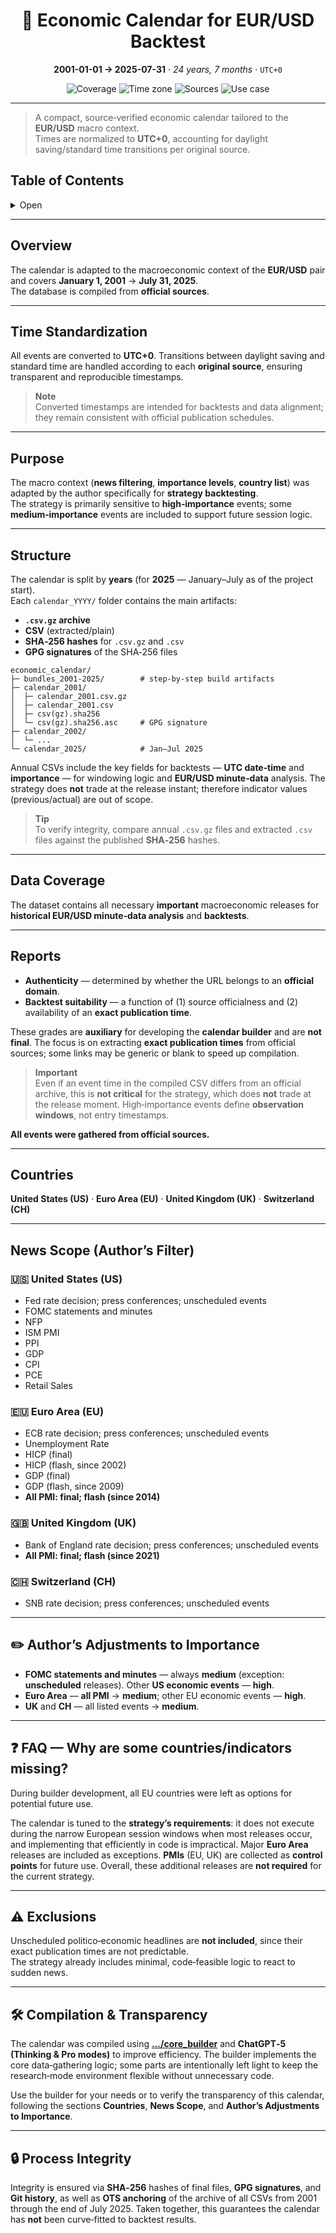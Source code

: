 <h1 align="center">📅 Economic Calendar for EUR/USD Backtest</h1>
<p align="center"><strong>2001-01-01 → 2025-07-31</strong> · <em>24 years, 7 months</em> · <code>UTC+0</code></p>
<p align="center">
  <img alt="Coverage" src="https://img.shields.io/badge/Coverage-2001%E2%80%932025-blue">
  <img alt="Time zone" src="https://img.shields.io/badge/Time%20Zone-UTC%2B0-black">
  <img alt="Sources" src="https://img.shields.io/badge/Sources-Official%20only-brightgreen">
  <img alt="Use case" src="https://img.shields.io/badge/Use%20case-Backtesting-orange">
</p>

---

> A compact, source‑verified economic calendar tailored to the **EUR/USD** macro context.  
> Times are normalized to **UTC+0**, accounting for daylight saving/standard time transitions per original source.

## Table of Contents
<details>
<summary>Open</summary>

- [Overview](#overview)
- [Time Standardization](#time-standardization)
- [Purpose](#purpose)
- [Structure](#structure)
- [Data Coverage](#data-coverage)
- [Reports](#reports)
- [Countries](#countries)
- [News Scope (Author’s Filter)](#news-scope-authors-filter)
  - [United States](#-united-states-us)
  - [Euro Area](#-euro-area-eu)
  - [United Kingdom](#-united-kingdom-uk)
  - [Switzerland](#-switzerland-ch)
- [Author’s Adjustments to Importance](#-authors-adjustments-to-importance)
- [FAQ — Why are some countries/indicators missing?](#-faq--why-are-some-countriesindicators-missing)
- [Exclusions](#-exclusions)
- [Compilation & Transparency](#-compilation--transparency)
- [Process Integrity](#-process-integrity)
</details>

---

## Overview

The calendar is adapted to the macroeconomic context of the **EUR/USD** pair and covers **January 1, 2001** → **July 31, 2025**.  
The database is compiled from **official sources**.

---

## Time Standardization

All events are converted to **UTC+0**. Transitions between daylight saving and standard time are handled according to each **original source**, ensuring transparent and reproducible timestamps.

> **Note**  
> Converted timestamps are intended for backtests and data alignment; they remain consistent with official publication schedules.

---

## Purpose

The macro context (**news filtering**, **importance levels**, **country list**) was adapted by the author specifically for **strategy backtesting**.  
The strategy is primarily sensitive to **high‑importance** events; some **medium‑importance** events are included to support future session logic.

---

## Structure

The calendar is split by **years** (for **2025** — January–July as of the project start).  
Each `calendar_YYYY/` folder contains the main artifacts:

- **`.csv.gz` archive**  
- **CSV** (extracted/plain)  
- **SHA‑256 hashes** for `.csv.gz` and `.csv`  
- **GPG signatures** of the SHA‑256 files

```text
economic_calendar/
├─ bundles_2001-2025/        # step-by-step build artifacts
├─ calendar_2001/
│  ├─ calendar_2001.csv.gz
│  ├─ calendar_2001.csv
│  ├─ csv(gz).sha256
│  └─ csv(gz).sha256.asc     # GPG signature
├─ calendar_2002/
│  └─ ...
└─ calendar_2025/            # Jan–Jul 2025
```

Annual CSVs include the key fields for backtests — **UTC date‑time** and **importance** — for windowing logic and **EUR/USD minute‑data** analysis. The strategy does **not** trade at the release instant; therefore indicator values (previous/actual) are out of scope.

> **Tip**  
> To verify integrity, compare annual `.csv.gz` files and extracted `.csv` files against the published **SHA‑256** hashes.

---

## Data Coverage

The dataset contains all necessary **important** macroeconomic releases for **historical EUR/USD minute‑data analysis** and **backtests**.

---

## Reports

- **Authenticity** — determined by whether the URL belongs to an **official domain**.  
- **Backtest suitability** — a function of (1) source officialness and (2) availability of an **exact publication time**.

These grades are **auxiliary** for developing the **calendar builder** and are **not final**. The focus is on extracting **exact publication times** from official sources; some links may be generic or blank to speed up compilation.

> **Important**  
> Even if an event time in the compiled CSV differs from an official archive, this is **not critical** for the strategy, which does **not** trade at the release moment. High‑importance events define **observation windows**, not entry timestamps.

**All events were gathered from official sources.**

---

## Countries

**United States (US)** · **Euro Area (EU)** · **United Kingdom (UK)** · **Switzerland (CH)**

---

## News Scope (Author’s Filter)

### 🇺🇸 United States (US)

- Fed rate decision; press conferences; unscheduled events  
- FOMC statements and minutes  
- NFP  
- ISM PMI  
- PPI  
- GDP  
- CPI  
- PCE  
- Retail Sales

### 🇪🇺 Euro Area (EU)

- ECB rate decision; press conferences; unscheduled events  
- Unemployment Rate  
- HICP (final)  
- HICP (flash, since 2002)  
- GDP (final)  
- GDP (flash, since 2009)  
- **All PMI: final; flash (since 2014)**

### 🇬🇧 United Kingdom (UK)

- Bank of England rate decision; press conferences; unscheduled events  
- **All PMI: final; flash (since 2021)**

### 🇨🇭 Switzerland (CH)

- SNB rate decision; press conferences; unscheduled events

---

## ✏️ Author’s Adjustments to Importance

- **FOMC statements and minutes** — always **medium** (exception: **unscheduled** releases). Other **US economic events** — **high**.  
- **Euro Area** — **all PMI** → **medium**; other EU economic events — **high**.  
- **UK** and **CH** — all listed events → **medium**.

---

## ❓ FAQ — Why are some countries/indicators missing?

During builder development, all EU countries were left as options for potential future use.

The calendar is tuned to the **strategy’s requirements**: it does not execute during the narrow European session windows when most releases occur, and implementing that efficiently in code is impractical. Major **Euro Area** releases are included as exceptions. **PMIs** (EU, UK) are collected as **control points** for future use. Overall, these additional releases are **not required** for the current strategy.

---

## ⚠️ Exclusions

Unscheduled politico‑economic headlines are **not included**, since their exact publication times are not predictable.  
The strategy already includes minimal, code‑feasible logic to react to sudden news.

---

## 🛠 Compilation & Transparency

The calendar was compiled using **[…/core_builder](https://github.com/rleydev/euro-macromechanica-backtest/tree/master/economic_calendar/core_builder)** and **ChatGPT‑5 (Thinking & Pro modes)** to improve efficiency. The builder implements the core data‑gathering logic; some parts are intentionally left light to keep the research‑mode environment flexible without unnecessary code.

Use the builder for your needs or to verify the transparency of this calendar, following the sections **Countries**, **News Scope**, and **Author’s Adjustments to Importance**.

---

## 🔒 Process Integrity

Integrity is ensured via **SHA‑256** hashes of final files, **GPG signatures**, and **Git history**, as well as **OTS anchoring** of the archive of all CSVs from 2001 through the end of July 2025. Taken together, this guarantees the calendar has **not** been curve‑fitted to backtest results.
